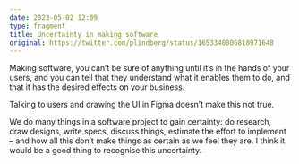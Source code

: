 ```yaml
---
date: 2023-05-02 12:09
type: fragment
title: Uncertainty in making software
original: https://twitter.com/plindberg/status/1653340806818971648
---
```

Making software, you can’t be sure of anything until it’s in the hands of your users, and you can tell that they understand what it enables them to do, and that it has the desired effects on your business.

Talking to users and drawing the UI in Figma doesn’t make this not true.

We do many things in a software project to gain certainty: do research, draw designs, write specs, discuss things, estimate the effort to implement – and how all this don’t make things as certain as we feel they are. I think it would be a good thing to recognise this uncertainty.
